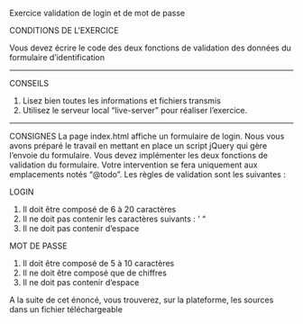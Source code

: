 Exercice validation de login et de mot de passe

CONDITIONS DE L'EXERCICE

Vous devez écrire le code des deux fonctions de validation des données du formulaire d’identification
- - - - - - - - - - - - - - - - -

CONSEILS 
1. Lisez bien toutes les informations et fichiers transmis
2. Utilisez le serveur local “live-server” pour réaliser l’exercice.
- - - - - - - - - - - - - - - - -

CONSIGNES
La page index.html affiche un formulaire de login. Nous vous avons préparé le travail en mettant en 
place un script jQuery qui gère l’envoie du formulaire.
Vous devez implémenter les deux fonctions de validation du formulaire. 
Votre intervention se fera uniquement aux emplacements notés “@todo”.
Les règles de validation sont les suivantes :

LOGIN
1. Il doit être composé de 6 à 20 caractères
2. Il ne doit pas contenir les caractères suivants : ‘ “
3. Il ne doit pas contenir d’espace

MOT DE PASSE
1. Il doit être composé de 5 à 10 caractères
2. Il ne doit être composé que de chiffres
3. Il ne doit pas contenir d’espace

A la suite de cet énoncé, vous trouverez, sur la plateforme, les sources dans un fichier téléchargeable